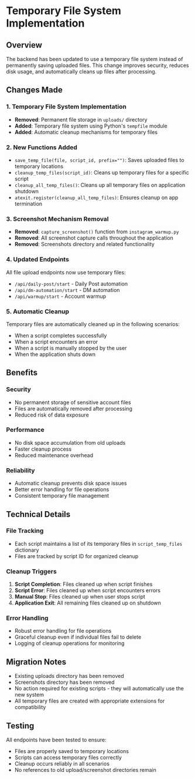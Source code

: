 # Temporary File System Implementation

## Overview
The backend has been updated to use a temporary file system instead of permanently saving uploaded files. This change improves security, reduces disk usage, and automatically cleans up files after processing.

## Changes Made

### 1. Temporary File System Implementation
- **Removed**: Permanent file storage in `uploads/` directory
- **Added**: Temporary file system using Python's `tempfile` module
- **Added**: Automatic cleanup mechanisms for temporary files

### 2. New Functions Added
- `save_temp_file(file, script_id, prefix="")`: Saves uploaded files to temporary locations
- `cleanup_temp_files(script_id)`: Cleans up temporary files for a specific script
- `cleanup_all_temp_files()`: Cleans up all temporary files on application shutdown
- `atexit.register(cleanup_all_temp_files)`: Ensures cleanup on app termination

### 3. Screenshot Mechanism Removal
- **Removed**: `capture_screenshot()` function from `instagram_warmup.py`
- **Removed**: All screenshot capture calls throughout the application
- **Removed**: Screenshots directory and related functionality

### 4. Updated Endpoints
All file upload endpoints now use temporary files:
- `/api/daily-post/start` - Daily Post automation
- `/api/dm-automation/start` - DM automation
- `/api/warmup/start` - Account warmup

### 5. Automatic Cleanup
Temporary files are automatically cleaned up in the following scenarios:
- When a script completes successfully
- When a script encounters an error
- When a script is manually stopped by the user
- When the application shuts down

## Benefits

### Security
- No permanent storage of sensitive account files
- Files are automatically removed after processing
- Reduced risk of data exposure

### Performance
- No disk space accumulation from old uploads
- Faster cleanup process
- Reduced maintenance overhead

### Reliability
- Automatic cleanup prevents disk space issues
- Better error handling for file operations
- Consistent temporary file management

## Technical Details

### File Tracking
- Each script maintains a list of its temporary files in `script_temp_files` dictionary
- Files are tracked by script ID for organized cleanup

### Cleanup Triggers
1. **Script Completion**: Files cleaned up when script finishes
2. **Script Error**: Files cleaned up when script encounters errors
3. **Manual Stop**: Files cleaned up when user stops script
4. **Application Exit**: All remaining files cleaned up on shutdown

### Error Handling
- Robust error handling for file operations
- Graceful cleanup even if individual files fail to delete
- Logging of cleanup operations for monitoring

## Migration Notes
- Existing uploads directory has been removed
- Screenshots directory has been removed
- No action required for existing scripts - they will automatically use the new system
- All temporary files are created with appropriate extensions for compatibility

## Testing
All endpoints have been tested to ensure:
- Files are properly saved to temporary locations
- Scripts can access temporary files correctly
- Cleanup occurs reliably in all scenarios
- No references to old upload/screenshot directories remain
